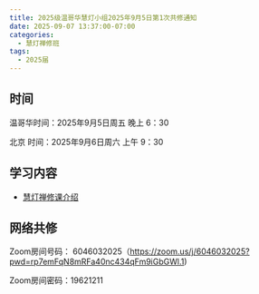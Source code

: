 ```yaml
---
title: 2025级温哥华慧灯小组2025年9月5日第1次共修通知
date: 2025-09-07 13:37:00-07:00
categories:
  - 慧灯禅修班
tags:
  - 2025届
---
```

## 时间

温哥华时间：2025年9月5日周五 晚上 6：30

北京 时间：2025年9月6日周六 上午 9：30


## 学习内容


* [慧灯禅修课介绍](http://huidengchanxiu.net/wsb/book1/b1-0)


## 网络共修
Zoom房间号码： 6046032025（https://zoom.us/j/6046032025?pwd=rp7emFqN8mRFa40nc434qFm9iGbGWl.1)

Zoom房间密码：19621211
